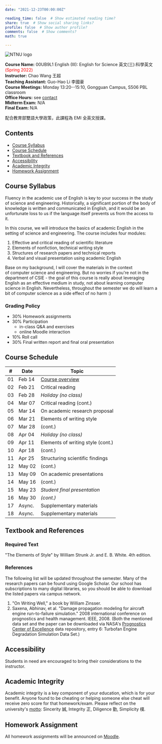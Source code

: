 ```yaml
---
date: "2021-12-23T00:00:00Z"

reading_time: false  # Show estimated reading time?
share: true  # Show social sharing links?
profile: false  # Show author profile?
comments: false  # Show comments?
math: true

---
```

![NTNU logo](../img/ntnu_logo.png)

**Course Name:** 00UB9L1 English (III): English for Science 英文(三):科學英文 <span style="color:red">(Spring 2022)</span>  
**Instructor:** Chao Wang 王超  
**Teaching Assistant:** Guo-Hao Li 李國豪  
**Course Meetings:** Monday 13:20--15:10, Gongguan Campus, S506 PBL classroom  
**Office Hours:** see [contact](../#contact)  
**Midterm Exam:** N/A  
**Final Exam:** N/A  

配合教育部雙語大學政策，此課程為 EMI 全英文授課。

## Contents

* [Course Syllabus](#syllabus) <a name="syllabus"></a>
* [Course Schedule](#schedule)
* [Textbook and References](#resource)
* [Accessibility](#accessibility)
* [Academic Integrity](#accessibility)
* [Homework Assignment](#hw)

## Course Syllabus
Fluency in the academic use of English is key to your success in the study of science and engineering. Historically, a significant portion of the body of knowledge is written and communicated in English, and it would be an unfortunate loss to us if the language itself prevents us from the access to it.

In this course, we will introduce the basics of academic English in the setting of science and engineering. The course includes four modules:

1. Effective and critical reading of scientific literature
2. Elements of nonfiction, technical writing style
3. Structures of research papers and technical reports
4. Verbal and visual presentation using academic English

Base on my background, I will cover the materials in the context of computer science and engineering. But no worries if you're not in the department of CSIE - the goal of this course is really about leveraging English as an effective medium in study, not about learning computer science in English. Nevertheless, throughout the semester we do will learn a bit of computer science as a side effect of no harm :)

### Grading Policy  
* 30% Homework assignments  
* 30% Participation <a name="schedule"></a>
    - in-class Q&A and exercises
    - online Moodle interaction 
* 10% Roll call   
* 30% Final written report and final oral presentation   

## Course Schedule
| \#  | Date | Topic |
| --- | ---  | --- |
| 01 | Feb 14 | [Course overview](./eng3-introduction.pdf) |
| 02 | Feb 21 | Critical reading |
| 03 | Feb 28 | _Holiday (no class)_ |
| 04 | Mar 07 | Critical reading (cont.) |
| 05 | Mar 14 | On academic research proposal |
| 06 | Mar 21 | Elements of writing style |
| 07 | Mar 28 | (cont.) |
| 08 | Apr 04 | _Holiday (no class)_ |
| 09 | Apr 11 | Elements of writing style (cont.) |
| 10 | Apr 18 | (cont.) |
| 11 | Apr 25 | Structuring scientific findings |
| 12 | May 02 | (cont.) |
| 13 | May 09 | On academic presentations |
| 14 | May 16 | (cont.) |
| 15 | May 23 | _Student final presentation_ |
| 16 | May 30 | _(cont.)_ |
| 17 | Async. | Supplementary materials |
| 18 | Async. | Supplementary materials |

## Textbook and References
<a name="resource"></a>

### Required Text
"The Elements of Style" by William Strunk Jr. and E. B. White. 4th edition.

### References
The following list will be updated throughout the semester.
Many of the research papers can be found using Google Scholar.
Our school has subscriptions to many digital libraries, so
you should be able to download the listed papers via campus network.

1. "On Writing Well," a book by William Zinsser.
2. Saxena, Abhinav, et al. "Damage propagation modeling for aircraft engine run-to-failure simulation." 2008 international conference on prognostics and health management. IEEE, 2008. (Both the mentioned data set and the paper can be downloaded via NASA's [Prognostics Center of Excellence](https://ti.arc.nasa.gov/tech/dash/groups/pcoe/prognostic-data-repository/) data repository, entry 6: Turbofan Engine Degradation Simulation Data Set.) 

## Accessibility
<a name="integrity"></a>
Students in need are encouraged to bring their considerations to the instructor.

## Academic Integrity
<a name="hw"></a>
Academic integrity is a key component of your education, which is for your benefit. Anyone found to be cheating or helping someone else cheat will receive zero score for that homework/exam. Please reflect on the university's [motto](http://archives.lib.ntnu.edu.tw/c2/c2_1.jsp): Sincerity 誠, Integrity 正, Diligence 勤, Simplicity 樸.

## Homework Assignment 
All homework assignments will be announced on [Moodle](https://moodle.ntnu.edu.tw/).
